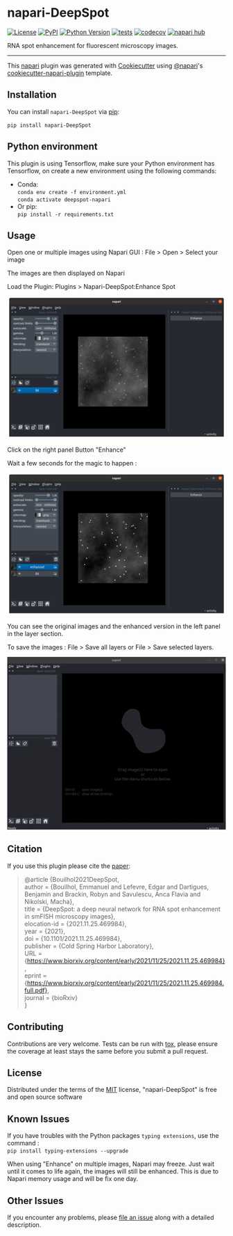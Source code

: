 # napari-DeepSpot

[![License](https://img.shields.io/pypi/l/napari-DeepSpot.svg?color=green)](https://github.com/ebouilhol/napari-DeepSpot/raw/main/LICENSE)
[![PyPI](https://img.shields.io/pypi/v/napari-DeepSpot.svg?color=green)](https://pypi.org/project/napari-DeepSpot)
[![Python Version](https://img.shields.io/pypi/pyversions/napari-DeepSpot.svg?color=green)](https://python.org)
[![tests](https://github.com/ebouilhol/napari-DeepSpot/workflows/tests/badge.svg)](https://github.com/ebouilhol/napari-DeepSpot/actions)
[![codecov](https://codecov.io/gh/ebouilhol/napari-DeepSpot/branch/main/graph/badge.svg)](https://codecov.io/gh/ebouilhol/napari-DeepSpot)
[![napari hub](https://img.shields.io/endpoint?url=https://api.napari-hub.org/shields/napari-DeepSpot)](https://napari-hub.org/plugins/napari-DeepSpot)

RNA spot enhancement for fluorescent microscopy images.

----------------------------------

This [napari] plugin was generated with [Cookiecutter] using [@napari]'s [cookiecutter-napari-plugin] template.

<!--
Don't miss the full getting started guide to set up your new package:
https://github.com/napari/cookiecutter-napari-plugin#getting-started

and review the napari docs for plugin developers:
https://napari.org/docs/plugins/index.html
-->

## Installation

You can install `napari-DeepSpot` via [pip]:

    pip install napari-DeepSpot

## Python environment

This plugin is using Tensorflow, make sure your Python environment has Tensorflow, on create a new environment using the following commands:
* Conda:  
`conda env create -f environment.yml`  
`conda activate deepspot-napari`
* Or pip:   
`pip install -r requirements.txt`

## Usage

Open one or multiple images using Napari GUI : 
File > Open > Select your image

The images are then displayed on Napari

Load the Plugin:
Plugins > Napari-DeepSpot:Enhance Spot

![Usage](./image/napari.png)

Click on the right panel Button "Enhance"

Wait a few seconds for the magic to happen :

![Usage](./image/napari_enhance.png)

You can see the original images and the enhanced version in the left panel in the layer section.

To save the images : File > Save all layers or File > Save selected layers.


![Usage](./image/napari_video.gif)



## Citation
If you use this plugin please cite the [paper](https://www.biorxiv.org/content/10.1101/2021.11.25.469984v1):

>@article {Bouilhol2021DeepSpot,  
>	 author = {Bouilhol, Emmanuel and Lefevre, Edgar and Dartigues, Benjamin and Brackin, Robyn and Savulescu, Anca Flavia and Nikolski, Macha},  
>	 title = {DeepSpot: a deep neural network for RNA spot enhancement in smFISH microscopy images},  
>	 elocation-id = {2021.11.25.469984},  
>	 year = {2021},  
>	 doi = {10.1101/2021.11.25.469984},  
>	 publisher = {Cold Spring Harbor Laboratory},  
>	 URL = {https://www.biorxiv.org/content/early/2021/11/25/2021.11.25.469984},  
>	 eprint = {https://www.biorxiv.org/content/early/2021/11/25/2021.11.25.469984.full.pdf},  
>	 journal = {bioRxiv}  
>}  

## Contributing

Contributions are very welcome. Tests can be run with [tox], please ensure
the coverage at least stays the same before you submit a pull request.

## License

Distributed under the terms of the [MIT] license,
"napari-DeepSpot" is free and open source software

## Known Issues

If you have troubles with the Python packages `typing extensions`, use the command :  
`pip install typing-extensions --upgrade`  

When using "Enhance" on multiple images, Napari may freeze. Just wait until it comes to life again, the images will still be enhanced. This is due to Napari memory usage and will be fix one day.


## Other Issues

If you encounter any problems, please [file an issue] along with a detailed description.

[napari]: https://github.com/napari/napari
[Cookiecutter]: https://github.com/audreyr/cookiecutter
[@napari]: https://github.com/napari
[MIT]: http://opensource.org/licenses/MIT
[BSD-3]: http://opensource.org/licenses/BSD-3-Clause
[GNU GPL v3.0]: http://www.gnu.org/licenses/gpl-3.0.txt
[GNU LGPL v3.0]: http://www.gnu.org/licenses/lgpl-3.0.txt
[Apache Software License 2.0]: http://www.apache.org/licenses/LICENSE-2.0
[Mozilla Public License 2.0]: https://www.mozilla.org/media/MPL/2.0/index.txt
[cookiecutter-napari-plugin]: https://github.com/napari/cookiecutter-napari-plugin

[file an issue]: https://github.com/ebouilhol/napari-DeepSpot/issues

[napari]: https://github.com/napari/napari
[tox]: https://tox.readthedocs.io/en/latest/
[pip]: https://pypi.org/project/pip/
[PyPI]: https://pypi.org/
